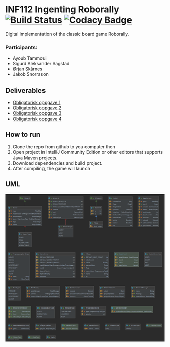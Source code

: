 # INF112 Ingenting Roborally [![Build Status](https://travis-ci.com/inf112-v20/Ingenting.svg?branch=master)](https://travis-ci.com/inf112-v20/Ingenting) [![Codacy Badge](https://api.codacy.com/project/badge/Grade/627f5095c66a4cd0980a9f17f6dfb886)](https://www.codacy.com/gh/inf112-v20/Ingenting?utm_source=github.com&amp;utm_medium=referral&amp;utm_content=inf112-v20/Ingenting&amp;utm_campaign=Badge_Grade)

Digital implementation of the classic board game Roborally.

### Participants:
- Ayoub Tammoui
- Sigurd Aleksander Sagstad
- Ørjan Skårnes
- Jakob Snorrason

## Deliverables
-   [Obligatorisk oppgave 1](Deliverables/ObligatoriskOppgave1.md)
-   [Obligatorisk oppgave 2](Deliverables/Oblig2.md)
-   [Obligatorisk oppgave 3](Deliverables/Oblig3.md)
-   [Obligatorisk oppgave 4](Deliverables/Oblig4.md)

## How to run
1. Clone the repo from github to you computer then
2. Open project in IntelliJ Community Edition or other editors that supports Java Maven projects.
3. Download dependencies and build project.
4. After compiling, the game will launch

## UML
![UML](Deliverables/UML/UML_07.05.png)
